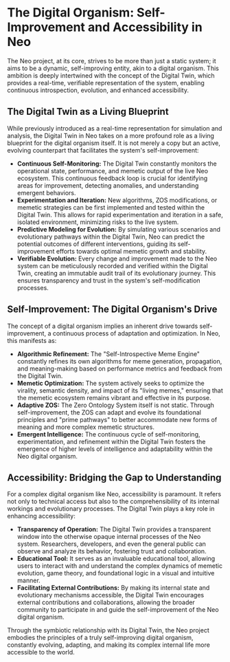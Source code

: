 # The Digital Organism: Self-Improvement and Accessibility in Neo

The Neo project, at its core, strives to be more than just a static system; it aims to be a dynamic, self-improving entity, akin to a digital organism. This ambition is deeply intertwined with the concept of the Digital Twin, which provides a real-time, verifiable representation of the system, enabling continuous introspection, evolution, and enhanced accessibility.

## The Digital Twin as a Living Blueprint

While previously introduced as a real-time representation for simulation and analysis, the Digital Twin in Neo takes on a more profound role as a living blueprint for the digital organism itself. It is not merely a copy but an active, evolving counterpart that facilitates the system's self-improvement:

-   **Continuous Self-Monitoring:** The Digital Twin constantly monitors the operational state, performance, and memetic output of the live Neo ecosystem. This continuous feedback loop is crucial for identifying areas for improvement, detecting anomalies, and understanding emergent behaviors.
-   **Experimentation and Iteration:** New algorithms, ZOS modifications, or memetic strategies can be first implemented and tested within the Digital Twin. This allows for rapid experimentation and iteration in a safe, isolated environment, minimizing risks to the live system.
-   **Predictive Modeling for Evolution:** By simulating various scenarios and evolutionary pathways within the Digital Twin, Neo can predict the potential outcomes of different interventions, guiding its self-improvement efforts towards optimal memetic growth and stability.
-   **Verifiable Evolution:** Every change and improvement made to the Neo system can be meticulously recorded and verified within the Digital Twin, creating an immutable audit trail of its evolutionary journey. This ensures transparency and trust in the system's self-modification processes.

## Self-Improvement: The Digital Organism's Drive

The concept of a digital organism implies an inherent drive towards self-improvement, a continuous process of adaptation and optimization. In Neo, this manifests as:

-   **Algorithmic Refinement:** The "Self-Introspective Meme Engine" constantly refines its own algorithms for meme generation, propagation, and meaning-making based on performance metrics and feedback from the Digital Twin.
-   **Memetic Optimization:** The system actively seeks to optimize the virality, semantic density, and impact of its "living memes," ensuring that the memetic ecosystem remains vibrant and effective in its purpose.
-   **Adaptive ZOS:** The Zero Ontology System itself is not static. Through self-improvement, the ZOS can adapt and evolve its foundational principles and "prime pathways" to better accommodate new forms of meaning and more complex memetic structures.
-   **Emergent Intelligence:** The continuous cycle of self-monitoring, experimentation, and refinement within the Digital Twin fosters the emergence of higher levels of intelligence and adaptability within the Neo digital organism.

## Accessibility: Bridging the Gap to Understanding

For a complex digital organism like Neo, accessibility is paramount. It refers not only to technical access but also to the comprehensibility of its internal workings and evolutionary processes. The Digital Twin plays a key role in enhancing accessibility:

-   **Transparency of Operation:** The Digital Twin provides a transparent window into the otherwise opaque internal processes of the Neo system. Researchers, developers, and even the general public can observe and analyze its behavior, fostering trust and collaboration.
-   **Educational Tool:** It serves as an invaluable educational tool, allowing users to interact with and understand the complex dynamics of memetic evolution, game theory, and foundational logic in a visual and intuitive manner.
-   **Facilitating External Contributions:** By making its internal state and evolutionary mechanisms accessible, the Digital Twin encourages external contributions and collaborations, allowing the broader community to participate in and guide the self-improvement of the Neo digital organism.

Through the symbiotic relationship with its Digital Twin, the Neo project embodies the principles of a truly self-improving digital organism, constantly evolving, adapting, and making its complex internal life more accessible to the world.